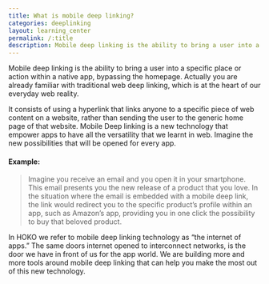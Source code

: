```yaml
---
title: What is mobile deep linking?
categories: deeplinking
layout: learning_center
permalink: /:title
description: Mobile deep linking is the ability to bring a user into a specific place or action within a native app, bypassing the homepage.
---
```


Mobile deep linking is the ability to bring a user into a specific place or action within a native
app, bypassing the homepage. Actually you are already familiar with traditional web deep linking,
which is at the heart of our everyday web reality.

It consists of using a hyperlink that links anyone to a specific piece of web content on a website,
rather than sending the user to the generic home page of that website. Mobile Deep linking is a new
technology that empower apps to have all the versatility that we learnt in web. Imagine the new
possibilities that will be opened for every app.

#### Example:

> Imagine you receive an email and you open it in your smartphone. This email presents you the new
release of a product that you love. In the situation where the email is embedded with a mobile deep
link, the link would redirect you to the specific product’s profile within an app, such as Amazon’s
app, providing you in one click the possibility to buy that beloved product.

In HOKO we refer to mobile deep linking technology as “the internet of apps.” The same doors internet opened to interconnect networks, is the door we have in front of us for the app world. We are building more and more tools around mobile deep linking that can help you make the most out of this new technology.
